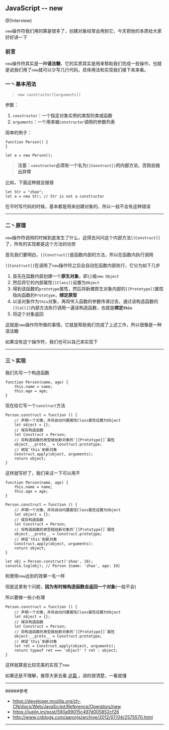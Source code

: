 ## JavaScript -- new

@(Interview)

`new`操作符我们用的算是很多了，创建对象经常会用到它，今天把他的本质给大家好好讲一下

### 前言

`new`操作符其实是一种**语法糖**，它的实质其实是用来帮助我们完成一些操作，也就是说我们用了`new`就可以少写几行代码，具体用法和实现我们接下来来看。


### 一丶基本用法

> `new constructor([arguments])`

参数：
1. `constructor`：一个指定对象实例的类型的类或函数
2. `arguments`：一个用来被`constructor`调用的参数列表

简单的例子：
```
function Person() {
}

let a = new Person();
```


> **注意：`constructor`必须有一个名为`[[Construct]]`的内部方法，否则会抛出异常**

比如，下面这种就会报错
```
let Str = "zhao";
let a = new Str; // Str is not a constructor
```
在平时写代码的时候，基本都是用来创建对象的，所以一般不会有这种错误

---

### 二丶原理

`new`操作符调用的时候到底发生了什么，这得去问问这个内部方法`[[Construct]]`了，所有的实现都是这个方法的功劳

首先我们要明白，`[[Construct]]`是函数内部的方法，所以在函数内执行调用

`[[Construct]]`在调用了`new`操作符之后会自动在函数内部执行，它分为如下几步

1. 首先在函数内部创建一个**原生对象**，即`{}`或`new Object`
2. 然后将它的内部属性`[[Class]]`设置为`Object`
3. 得到该函数的`prototype`属性，然后将新建原生对象内部的`[[Prototype]]`属性指向函数的`Prototype`，**绑定原型**
4. 以该对象作为`this`对象，再将传入函数的参数传递过去，通过该构造函数的`[[Call]]`内部方法执行调用一遍该构造函数，也就是**绑定`this`**
5. 将这个对象返回

这就是`new`操作符所做的事情，它就是帮助我们完成了上述工作，所以很像是一种语法糖

如果没有这个操作符，我们也可以自己来实现下

---

### 三丶实现

我们先写一个构造函数

```
function Person(name, age) {
	this.name = name;
	this.age = age;
}
``` 

现在给它写一个`construct`方法
```
Person.construct = function () {
	// 声明一个对象，并将自动内置属性Class属性设置为Object
	let object = {};
	// 保存构造函数
	let Construct = Person;
	// 将构造函数的原型赋给新对象的`[[Prototype]]`属性
	object.__proto__ = Construct.prototype;
	// 绑定`this`到新对象
	Construct.apply(object, arguments);
	return object;
}
```
这样就写好了，我们来试一下可以用不

```
function Person(name, age) {
	this.name = name;
	this.age = age;
}

Person.construct = function () {
	// 声明一个对象，并将自动内置属性Class属性设置为Object
	let object = {};
	// 保存构造函数
	let Construct = Person;
	// 将构造函数的原型赋给新对象的`[[Prototype]]`属性
	object.__proto__ = Construct.prototype;
	// 绑定`this`到新对象
	Construct.apply(object, arguments);
	return object;
}

let obj = Person.construct('zhao', 10);
console.log(obj); // Person {name: 'zhao', age: 10}
```
和使用`new`达到的效果一毛一样

但是这里有个问题，**因为有时候构造函数会返回一个对象**(一般不会)

所以要做一些小处理

```
Person.construct = function () {
	// 声明一个对象，并将自动内置属性Class属性设置为Object
	let object = {};
	// 保存构造函数
	let Construct = Person;
	// 将构造函数的原型赋给新对象的`[[Prototype]]`属性
	object.__proto__ = Construct.prototype;
	// 绑定`this`到新对象
	let ret = Construct.apply(object, arguments);
	return typeof ret === 'object' ? ret : object;
}
```

这样就算是比较完美的实现了`new`

如果还是不理解，推荐大家去看 <a href="https://zhuanlan.zhihu.com/p/23987456?utm_medium=social&utm_source=wechat_session">这篇 </a>，讲的很清楚，一看就懂

---

#####参考
- <a href="https://developer.mozilla.org/zh-CN/docs/Web/JavaScript/Reference/Operators/new">https://developer.mozilla.org/zh-CN/docs/Web/JavaScript/Reference/Operators/new</a>
- <a href="https://juejin.im/post/590a99015c497d005852cf26">https://juejin.im/post/590a99015c497d005852cf26</a>
- <a href="http://www.cnblogs.com/aaronjs/archive/2012/07/04/2575570.html">http://www.cnblogs.com/aaronjs/archive/2012/07/04/2575570.html</a>

---
